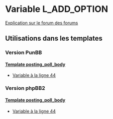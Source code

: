 # Variable L_ADD_OPTION
[Explication sur le forum des forums](http://forum.forumactif.com/t294113-listing-des-variables#L_ADD_OPTION)
## Utilisations dans les templates
### Version PunBB
#### [Template posting_poll_body](punbb/posting_poll_body.md)
* [Variable à la ligne 44](../punbb/posting_poll_body.tpl#L44)
### Version phpBB2
#### [Template posting_poll_body](subsilver/posting_poll_body.md)
* [Variable à la ligne 44](../subsilver/posting_poll_body.tpl#L44)